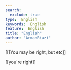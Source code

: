 ```yaml
---
search:
  exclude: true
type:  English
keywords:  English
feature:  English
title: "English"
author: "ArmanRiazi"
---
```


[[[You may be right, but etc]]


 [[you're right]]